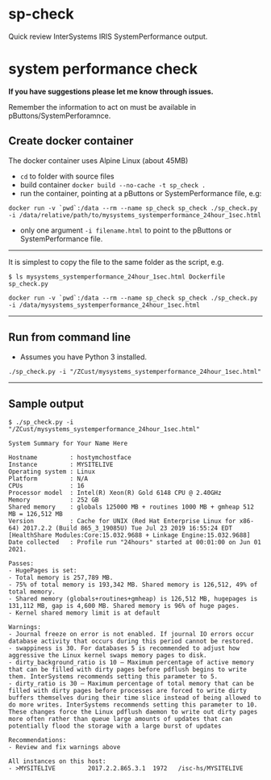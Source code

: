 # sp-check
Quick review InterSystems IRIS SystemPerformance output.

# system performance check

**If you have suggestions please let me know through issues.** 

Remember the information to act on must be available in pButtons/SystemPerforamnce.

## Create docker container

The docker container uses Alpine Linux (about 45MB)

- `cd` to folder with source files
- build container `docker build --no-cache -t sp_check .`
- run the container, pointing at a pButtons or SystemPerformance file, e.g:

```plaintext
docker run -v `pwd`:/data --rm --name sp_check sp_check ./sp_check.py -i /data/relative/path/to/mysystems_systemperformance_24hour_1sec.html
```

- only one argument `-i filename.html` to point to the pButtons or SystemPerformance file.

---

It is simplest to copy the file to the same folder as the script, e.g.

```plaintext
$ ls mysystems_systemperformance_24hour_1sec.html Dockerfile sp_check.py
```

```plaintext
docker run -v `pwd`:/data --rm --name sp_check sp_check ./sp_check.py -i /data/mysystems_systemperformance_24hour_1sec.html
```

---

## Run from command line

- Assumes you have Python 3 installed.

```plaintext
./sp_check.py -i "/ZCust/mysystems_systemperformance_24hour_1sec.html"
```

---

## Sample output

```plaintext
$ ./sp_check.py -i "/ZCust/mysystems_systemperformance_24hour_1sec.html"

System Summary for Your Name Here

Hostname         : hostymchostface
Instance         : MYSITELIVE
Operating system : Linux
Platform         : N/A
CPUs             : 16
Processor model  : Intel(R) Xeon(R) Gold 6148 CPU @ 2.40GHz
Memory           : 252 GB
Shared memory    : globals 125000 MB + routines 1000 MB + gmheap 512 MB = 126,512 MB
Version          : Cache for UNIX (Red Hat Enterprise Linux for x86-64) 2017.2.2 (Build 865_3_19085U) Tue Jul 23 2019 16:55:24 EDT [HealthShare Modules:Core:15.032.9688 + Linkage Engine:15.032.9688]
Date collected   : Profile run "24hours" started at 00:01:00 on Jun 01 2021.

Passes:
- HugePages is set:
- Total memory is 257,789 MB.
- 75% of total memory is 193,342 MB. Shared memory is 126,512, 49% of total memory.
- Shared memory (globals+routines+gmheap) is 126,512 MB, hugepages is 131,112 MB, gap is 4,600 MB. Shared memory is 96% of huge pages.
- Kernel shared memory limit is at default

Warnings:
- Journal freeze on error is not enabled. If journal IO errors occur database activity that occurs during this period cannot be restored.
- swappiness is 30. For databases 5 is recommended to adjust how aggressive the Linux kernel swaps memory pages to disk.
- dirty_background_ratio is 10 — Maximum percentage of active memory that can be filled with dirty pages before pdflush begins to write them. InterSystems recommends setting this parameter to 5.
- dirty_ratio is 30 — Maximum percentage of total memory that can be filled with dirty pages before processes are forced to write dirty buffers themselves during their time slice instead of being allowed to do more writes. InterSystems recommends setting this parameter to 10. These changes force the Linux pdflush daemon to write out dirty pages more often rather than queue large amounts of updates that can potentially flood the storage with a large burst of updates

Recommendations:
- Review and fix warnings above

All instances on this host:
- >MYSITELIVE         2017.2.2.865.3.1  1972   /isc-hs/MYSITELIVE
```

